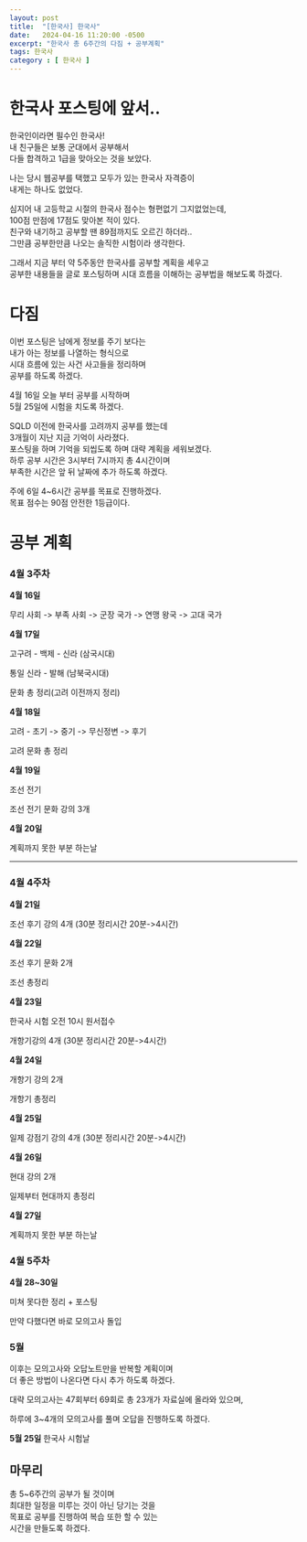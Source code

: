 ```yaml
---
layout: post
title:  "[한국사] 한국사"
date:   2024-04-16 11:20:00 -0500
excerpt: "한국사 총 6주간의 다짐 + 공부계획"
tags: 한국사
category : [ 한국사 ]
---
```


# 한국사 포스팅에 앞서.. 

한국인이라면 필수인 한국사!  
내 친구들은 보통 군대에서 공부해서  
다들 합격하고 1급을 맞아오는 것을 보았다.  

나는 당시 웹공부를 택했고 모두가 있는 한국사 자격증이  
내게는 하나도 없었다.  

심지어 내 고등학교 시절의 한국사 점수는 형편없기 그지없었는데,  
100점 만점에 17점도 맞아본 적이 있다.  
친구와 내기하고 공부할 땐 89점까지도 오르긴 하더라..  
그만큼 공부한만큼 나오는 솔직한 시험이라 생각한다.  

그래서 지금 부터 약 5주동안 한국사를 공부할 계획을 세우고  
공부한 내용들을 글로 포스팅하며 시대 흐름을 이해하는 공부법을
해보도록 하겠다.  

# 다짐

이번 포스팅은 남에게 정보를 주기 보다는  
내가 아는 정보를 나열하는 형식으로  
시대 흐름에 있는 사건 사고들을 정리하며  
공부를 하도록 하겠다.  

4월 16일 오늘 부터 공부를 시작하며  
5월 25일에 시험을 치도록 하겠다.  

SQLD 이전에 한국사를 고려까지 공부를 했는데  
3개월이 지난 지금 기억이 사라졌다.  
포스팅을 하며 기억을 되씹도록 하며 대략 계획을 세워보겠다.  
하루 공부 시간은 3시부터 7시까지 총 4시간이며  
부족한 시간은 앞 뒤 날짜에 추가 하도록 하겠다.  

주에 6일 4~6시간 공부를 목표로 진행하겠다.  
목표 점수는 90점 안전한 1등급이다.  



# 공부 계획

### 4월 3주차

**4월 16일**

무리 사회 -> 부족 사회 -> 군장 국가 -> 연맹 왕국 -> 고대 국가

**4월 17일**

고구려 - 백제 - 신라 (삼국시대)  

통일 신라 - 발해 (남북국시대)  

문화 총 정리(고려 이전까지 정리)

**4월 18일**

고려 - 초기 -> 중기 -> 무신정변 -> 후기

고려 문화 총 정리

**4월 19일**

조선 전기


조선 전기 문화 강의 3개

**4월 20일**

계획까지 못한 부분 하는날

---

### 4월 4주차

**4월 21일**

조선 후기 강의 4개
(30분 정리시간 20분->4시간)

**4월 22일**

조선 후기 문화 2개

조선 총정리

**4월 23일**

한국사 시험 오전 10시 원서접수

개항기강의 4개
(30분 정리시간 20분->4시간)

**4월 24일**

개항기 강의 2개

개항기 총정리

**4월 25일**

일제 강점기 강의 4개
(30분 정리시간 20분->4시간)

**4월 26일**

현대 강의 2개

일제부터 현대까지 총정리

**4월 27일**

계획까지 못한 부분 하는날  


### 4월 5주차

**4월 28~30일**

미쳐 못다한 정리 + 포스팅  

만약 다했다면 바로 모의고사 돌입

### 5월

이후는 모의고사와 오답노트만을 반복할 계획이며  
더 좋은 방법이 나온다면 다시 추가 하도록 하겠다.

대략 모의고사는 47회부터 69회로 총 23개가 자료실에 올라와 있으며,  

하루에 3~4개의 모의고사를 풀며 오답을 진행하도록 하겠다.

**5월 25일**
한국사 시험날

## 마무리

총 5~6주간의 공부가 될 것이며  
최대한 일정을 미루는 것이 아닌 당기는 것을  
목표로 공부를 진행하여 복습 또한 할 수 있는  
시간을 만들도록 하겠다.  

